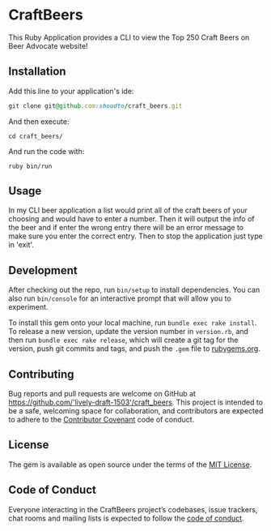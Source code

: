 # CraftBeers

This Ruby Application provides a CLI to view the Top 250 Craft Beers on Beer Advocate website!

## Installation

Add this line to your application's ide:

```ruby
git clone git@github.com:shoudto/craft_beers.git
```

And then execute:

    cd craft_beers/

And run the code with:

    ruby bin/run

## Usage

In my CLI beer application a list would print all of the craft beers of your choosing and would have to enter a
number. Then it will output the info of the beer and if enter the wrong entry there will be an error message to
make sure you enter the correct entry. Then to stop the application just type in 'exit'.

## Development

After checking out the repo, run `bin/setup` to install dependencies. You can also run `bin/console` for an interactive prompt that will allow you to experiment.

To install this gem onto your local machine, run `bundle exec rake install`. To release a new version, update the version number in `version.rb`, and then run `bundle exec rake release`, which will create a git tag for the version, push git commits and tags, and push the `.gem` file to [rubygems.org](https://rubygems.org).

## Contributing

Bug reports and pull requests are welcome on GitHub at https://github.com/'lively-draft-1503'/craft_beers. This project is intended to be a safe, welcoming space for collaboration, and contributors are expected to adhere to the [Contributor Covenant](http://contributor-covenant.org) code of conduct.

## License

The gem is available as open source under the terms of the [MIT License](https://opensource.org/licenses/MIT).

## Code of Conduct

Everyone interacting in the CraftBeers project’s codebases, issue trackers, chat rooms and mailing lists is expected to follow the [code of conduct](https://github.com/'lively-draft-1503'/craft_beers/blob/master/CODE_OF_CONDUCT.md).
